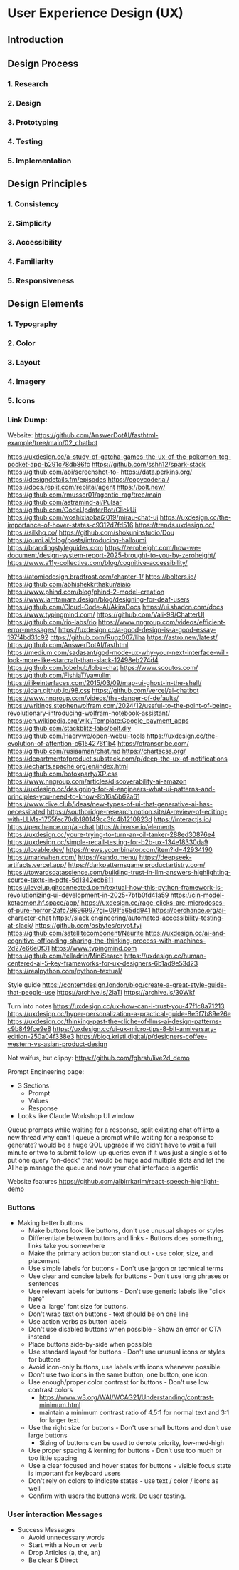 # User Experience Design (UX)

## Introduction


## Design Process

### 1. Research

### 2. Design

### 3. Prototyping

### 4. Testing

### 5. Implementation





## Design Principles

### 1. Consistency

### 2. Simplicity

### 3. Accessibility

### 4. Familiarity

### 5. Responsiveness




## Design Elements

### 1. Typography

### 2. Color

### 3. Layout

### 4. Imagery

### 5. Icons



### Link Dump:

Website:
  https://github.com/AnswerDotAI/fasthtml-example/tree/main/02_chatbot

https://uxdesign.cc/a-study-of-gatcha-games-the-ux-of-the-pokemon-tcg-pocket-app-b291c78db86fc
https://github.com/sshh12/spark-stack
https://github.com/abi/screenshot-to-
https://data.perkins.org/
https://designdetails.fm/episodes
https://copycoder.ai/
https://docs.replit.com/replitai/agent
https://bolt.new/
https://github.com/rmusser01/agentic_rag/tree/main
https://github.com/astramind-ai/Pulsar
https://github.com/CodeUpdaterBot/ClickUi
https://github.com/woshixiaobai2019/mirau-chat-ui
https://uxdesign.cc/the-importance-of-hover-states-c9312d7fd516
https://trends.uxdesign.cc/
https://silkhq.co/
https://github.com/shokuninstudio/Dou
https://oumi.ai/blog/posts/introducing-halloumi
https://brandingstyleguides.com
https://zeroheight.com/how-we-document/design-system-report-2025-brought-to-you-by-zeroheight/
https://www.a11y-collective.com/blog/cognitive-accessibility/

https://atomicdesign.bradfrost.com/chapter-1/
https://bolters.io/
https://github.com/abhishekkrthakur/aiaio
https://www.phind.com/blog/phind-2-model-creation
https://www.iamtamara.design/blog/designing-for-deaf-users
https://github.com/Cloud-Code-AI/AkiraDocs
https://ui.shadcn.com/docs
https://www.typingmind.com/
https://github.com/Vali-98/ChatterUI
https://github.com/rio-labs/rio
https://www.nngroup.com/videos/efficient-error-messages/
https://uxdesign.cc/a-good-design-is-a-good-essay-197f4bd31c92
https://github.com/Rugz007/liha
https://astro.new/latest/
https://github.com/AnswerDotAI/fasthtml
https://medium.com/sadasant/god-mode-ux-why-your-next-interface-will-look-more-like-starcraft-than-slack-12498eb274d4
https://github.com/lobehub/lobe-chat
https://www.scoutos.com/
https://github.com/FishiaT/yawullm
https://ilikeinterfaces.com/2015/03/09/map-ui-ghost-in-the-shell/
https://jdan.github.io/98.css
https://github.com/vercel/ai-chatbot
https://www.nngroup.com/videos/the-danger-of-defaults/
https://writings.stephenwolfram.com/2024/12/useful-to-the-point-of-being-revolutionary-introducing-wolfram-notebook-assistant/
https://en.wikipedia.org/wiki/Template:Google_payment_apps
https://github.com/stackblitz-labs/bolt.diy
https://github.com/Haervwe/open-webui-tools
https://uxdesign.cc/the-evolution-of-attention-c6154276f1b4
https://otranscribe.com/
https://github.com/rusiaaman/chat.md
https://chartscss.org/
https://departmentofproduct.substack.com/p/deep-the-ux-of-notifications
https://echarts.apache.org/en/index.html
https://github.com/botoxparty/XP.css
https://www.nngroup.com/articles/discoverability-ai-amazon
https://uxdesign.cc/designing-for-ai-engineers-what-ui-patterns-and-principles-you-need-to-know-8b16a5b62a61
https://www.dive.club/ideas/new-types-of-ui-that-generative-ai-has-necessitated
https://southbridge-research.notion.site/A-review-of-editing-with-LLMs-1755fec70db180149cc3fc4b1210823d
https://interactjs.io/
https://perchance.org/ai-chat
https://uiverse.io/elements
https://uxdesign.cc/youre-trying-to-turn-an-oil-tanker-288ed30876e4
https://uxdesign.cc/simple-recall-testing-for-b2b-ux-134e18330da9
https://lovable.dev/
https://news.ycombinator.com/item?id=42934190
https://markwhen.com/
https://kando.menu/
https://deepseek-artifacts.vercel.app/
https://darkpatternsgame.productartistry.com/
https://towardsdatascience.com/building-trust-in-llm-answers-highlighting-source-texts-in-pdfs-5d1342ecb811
https://levelup.gitconnected.com/textual-how-this-python-framework-is-revolutionizing-ui-development-in-2025-7bfb0fd41a59
https://cin-model-kotaemon.hf.space/app/
https://uxdesign.cc/rage-clicks-are-microdoses-of-pure-horror-2afc78696997?gi=091f565dd941
https://perchance.org/ai-character-chat
https://slack.engineering/automated-accessibility-testing-at-slack/
https://github.com/osbytes/crypt.fyi
https://github.com/satellitecomponent/Neurite
https://uxdesign.cc/ai-and-cognitive-offloading-sharing-the-thinking-process-with-machines-2d27e66e0f31
https://www.typingmind.com
https://github.com/felladrin/MiniSearch
https://uxdesign.cc/human-centered-ai-5-key-frameworks-for-ux-designers-6b1ad9e53d23
https://realpython.com/python-textual/

Style guide
  https://contentdesign.london/blog/create-a-great-style-guide-that-people-use
  https://archive.is/2laTl
  https://archive.is/30Wkf


Turn into notes
  https://uxdesign.cc/ux-how-can-i-trust-you-47f1c8a71213
  https://uxdesign.cc/hyper-personalization-a-practical-guide-8e5f7b89e26e
  https://uxdesign.cc/thinking-past-the-cliche-of-llms-ai-design-patterns-c9b849fce9e8
  https://uxdesign.cc/ui-ux-micro-tips-8-bit-anniversary-edition-250a04f338e3
  https://blog.kristi.digital/p/designers-coffee-western-vs-asian-product-design


Not waifus, but clippy:
  https://github.com/fghrsh/live2d_demo


Prompt Engineering page:
- 3 Sections
  - Prompt
  - Values
  - Response
- Looks like Claude Workshop UI window


Queue prompts while waiting for a response, split existing chat off into a new thread
  why can’t I queue a prompt while waiting for a response to generate?
  would be a huge QOL upgrade if we didn’t have to wait a full minute or two to submit follow-up queries
  even if it was just a single slot to put one query “on-deck” that would be huge
  add multiple slots and let the AI help manage the queue and now your chat interface is agentic


Website features
https://github.com/albirrkarim/react-speech-highlight-demo


### Buttons
- Making better buttons
    - Make buttons look like buttons, don't use unusual shapes or styles
    - Differentiate between buttons and links - Buttons does something, links take you somewhere
    - Make the primary action button stand out - use color, size, and placement
    - Use simple labels for buttons - Don't use jargon or technical terms
    - Use clear and concise labels for buttons - Don't use long phrases or sentences
    - Use relevant labels for buttons - Don't use generic labels like "click here"
    - Use a 'large' font size for buttons.
    - Don't wrap text on buttons - text should be on one line
    - Use action verbs as button labels 
    - Don't use disabled buttons when possible - Show an error or CTA instead
    - Place buttons side-by-side when possible
    - Use standard layout for buttons - Don't use unusual icons or styles for buttons
    - Avoid icon-only buttons, use labels with icons whenever possible
    - Don't use two icons in the same button, one button, one icon.
    - Use enough/proper color contrast for buttons - Don't use low contrast colors
        * https://www.w3.org/WAI/WCAG21/Understanding/contrast-minimum.html
        * maintain a minimum contrast ratio of 4.5:1 for normal text and 3:1 for larger text.
    - Use the right size for buttons - Don't use small buttons and don't use large buttons
        - Sizing of buttons can be used to denote priority, low-med-high
    - Use proper spacing & kerning for buttons - Don't use too much or too little spacing
    - Use a clear focused and hover states for buttons - visible focus state is important for keyboard users
    - Don't rely on colors to indicate states - use text / color / icons as well
    - Confirm with users the buttons work. Do user testing.


### User interaction Messages
- Success Messages
  - Avoid unnecessary words
  - Start with a Noun or verb
  - Drop Articles (a, the, an)
  - Be clear & Direct